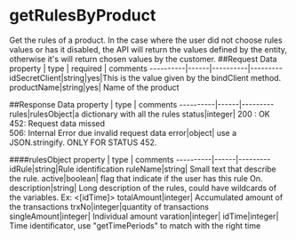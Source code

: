 getRulesByProduct
===============================
Get the rules of a product. In the case where the user did not choose rules values or has it disabled, the API will return the values defined by the entity, otherwise it's will return chosen values by the customer.
##Request
 Data
property  | type | required | comments
----------|------|----------|---------
idSecretClient|string|yes|This is the value given by the bindClient method.
productName|string|yes| Name of the product

##Response Data
property | type | comments
----------|------|---------
rules|rulesObject|a dictionary with all the rules
status|integer| 200 : OK<br> 452: Request data missed <br> 506: Internal Error due invalid request data
error|object| use a JSON.stringify. ONLY FOR STATUS 452.

####rulesObject
property | type | comments
----------|------|---------
idRule|string|Rule identification
ruleName|string| Small text that describe the rule. 
active|boolean| flag that indicate if the user has this rule On.
description|string| Long description of the rules, could have wildcards of the variables. Ex: <[idTime]>
totalAmount|integer| Accumulated amount of the transactions 
trxNo|integer|quantity of transactions 
singleAmount|integer| Individual amount
varation|integer| 
idTime|integer| Time identificator, use "getTimePeriods" to match with the right time


